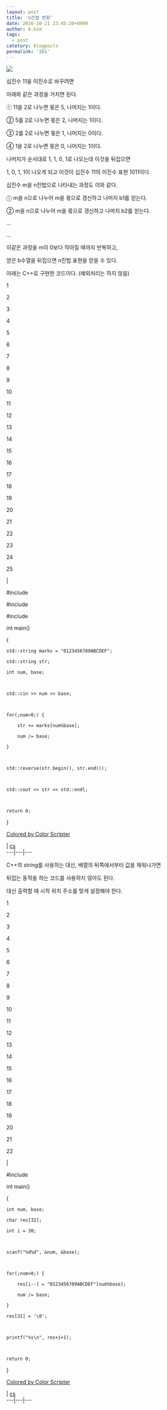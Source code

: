 ```yaml
---
layout: post
title: 'n진법 변환'
date: 2016-10-21 23:45:20+0900
author: b.kim
tags:
  - post
catetory: blogposts
permalink: '261'
---
```



![](https://raw.githubusercontent.com/tibyte/blog-res/master/legacy/261/0.png)

  

십진수 11을 이진수로 바꾸려면

아래와 같은 과정을 거치면 된다.

  

ⓛ 11을 2로 나누면 몫은 5, 나머지는 1이다.

② 5를  2로 나누면 몫은 2, 나머지는 1이다.

③ 2를 2로 나누면 몫은 1, 나머지는 0이다.

④ 1을 2로 나누면 몫은 0, 나머지는 1이다.

  

나머지가 순서대로 1, 1, 0, 1로 나오는데 이것을 뒤집으면

1, 0, 1, 1이 나오게 되고 이것이 십진수 11의 이진수 표현 1011이다.

  

  

  

  

  

  

십진수 m을 n진법으로 나타내는 과정도 이와 같다.

ⓛ m을 n으로 나누어 m을 몫으로 갱신하고 나머지 b1를 얻는다.

② m을 n으로 나누어 m을 몫으로 갱신하고 나머지 b2를 얻는다.

...

...

  

이같은 과정을 m이 0보다 작아질 때까지 반복하고,

얻은 b수열을 뒤집으면 n진법 표현을 얻을 수 있다.

  

  

  

아래는 C++로 구현한 코드이다. (예외처리는 하지 않음)

1

2

3

4

5

6

7

8

9

10

11

12

13

14

15

16

17

18

19

20

21

22

23

24

25

|

#include <iostream>

#include <string>

#include <algorithm>



int main()

{

    std::string marks = "0123456789ABCDEF";

    std::string str;

    int num, base;



    std::cin >> num >> base;

    

    for(;num>0;) {

        str += marks[num%base];

        num /= base;

    }

    

    std::reverse(str.begin(), str.end());

    

    std::cout << str << std::endl;

    

    return 0;

}

[Colored by Color Scripter](http://colorscripter.com/info#e)

| [cs](http://colorscripter.com/info#e)  
---|---|---  
  

  

  

  

C++의 string를 사용하는 대신, 배열의 뒤쪽에서부터 값을 채워나가면

뒤집는 동작을 하는 코드를 사용하지 않아도 된다.

대신 출력할 때 시작 위치 주소를 맞게 설정해야 한다.

  

1

2

3

4

5

6

7

8

9

10

11

12

13

14

15

16

17

18

19

20

21

22

|

#include <cstdio>



int main()

{

    int num, base;

    char res[32];

    int i = 30;



    scanf("%d%d", &num, &base);

    

    for(;num>0;) {

        res[i--] = "0123456789ABCDEF"[num%base];

        num /= base;

    }

    res[31] = '\0';

    

    printf("%s\n", res+i+1);

    

    return 0;

}

[Colored by Color Scripter](http://colorscripter.com/info#e)

| [cs](http://colorscripter.com/info#e)  
---|---|---  
  
  

  
  

  

  


